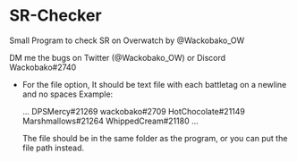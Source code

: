 # SR-Checker
Small Program to check SR on Overwatch
by @Wackobako_OW

DM me the bugs on Twitter (@Wackobako_OW) or Discord Wackobako#2740

- For the file option, It should be text file with each battletag on a newline and no spaces
  Example:

	...
	DPSMercy#21269
	wackobako#2709
	HotChocolate#21149
	Marshmallows#21264
	WhippedCream#21180
	...
  
  The file should be in the same folder as the program, or you can put the file path instead.
